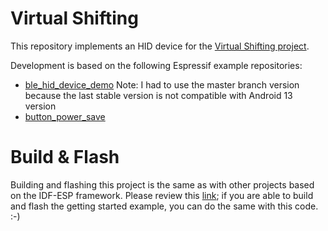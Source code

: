 # Virtual Shifting 

This repository implements an HID device for the [Virtual Shifting project](https://www.hackster.io/jmlopezdona/virtual-shifting-for-everyone-43a90a).

Development is based on the following Espressif example repositories:
- [ble_hid_device_demo](https://github.com/espressif/esp-idf/tree/master/examples/bluetooth/bluedroid/ble/ble_hid_device_demo) Note: I had to use the master branch version because the last stable version is not compatible with Android 13 version
- [button_power_save](https://github.com/espressif/esp-iot-solution/tree/master/examples/get-started/button_power_save)

# Build & Flash

Building and flashing this project is the same as with other projects based on the IDF-ESP framework. 
Please review this [link](https://docs.espressif.com/projects/esp-idf/en/latest/esp32/get-started); if you are able to build and flash the getting started example, you can do the same with this code. :-)
